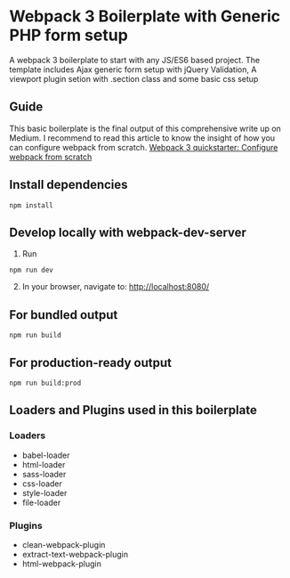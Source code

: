 # Webpack 3 Boilerplate with Generic PHP form setup
A webpack 3 boilerplate to start with any JS/ES6 based project. The template includes Ajax generic form setup with jQuery Validation, A viewport plugin setion with .section class and some basic css setup
<br>
## Guide
This basic boilerplate is the final output of this comprehensive write up on Medium. I recommend to read this article to know the insight of how you can configure webpack from scratch.
[Webpack 3 quickstarter: Configure webpack from scratch](https://medium.com/@nirjhor123/webpack-3-quickstarter-configure-webpack-from-scratch-30a6c394038a)
<br>
## Install dependencies

```
npm install
```


## Develop locally with webpack-dev-server
1. Run

```
npm run dev
```

2. In your browser, navigate to: [http://localhost:8080/](http://localhost:8080/)
## For bundled output

```
npm run build
```

## For production-ready output

```
npm run build:prod
```
 
## Loaders and Plugins used in this boilerplate

### Loaders
* babel-loader
* html-loader
* sass-loader
* css-loader
* style-loader
* file-loader

### Plugins
* clean-webpack-plugin
* extract-text-webpack-plugin
* html-webpack-plugin

